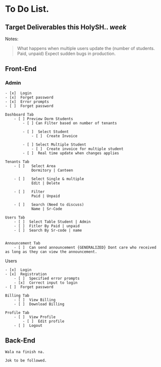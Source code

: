 # To Do List. 
## Target Deliverables this HolySH..  ___week___ 

Notes:

>    What happens when multiple users update the (number of students. Paid, unpaid) Expect sudden bugs in production.

## __Front-End__
### Admin


    - [x]  Login
    - [x]  Forget password
    - [x]  Error prompts
    - [ ]  Forget password

    Dashboard Tab
        - [ ] Preview Dorm Students
            - [ ] Can Filter based on number of tenants

            - [ ]  Select Student
                - [ ]  Create Invoice

            - [ ] Select Multiple Student
                - [ ]  Create invoice for multiple student
            - [ ]  Real time update when changes applies
            
    Tenants Tab
        - [ ]   Select Area 
                Dormitory | Canteen

        - [ ]   Select Single & multiple
                Edit | Delete

        - [ ]   Filter  
                Paid | Unpaid

        - [ ]   Search (Need to discuss)
                Name | Sr-Code 

    Users Tab
        - [ ]  Select Table Student | Admin
        - [ ]  Fitler By Paid | unpaid
        - [ ]  Search By Sr-code | name


    Announcement Tab
        - [ ]  Can send announcement {GENERALIZED} Dont care who received as long as they can view the announcement.

Users

    - [x]  Login
    - [x]  Registration
        - [ ]  Specified error prompts
        - [x]  Correct input to login
    - [ ]  Forget password
    
    Billing Tab
        - [ ]  View Billing
        - [ ]  Download Billing

    Profile Tab
        - [ ]  View Profile
            - [ ]  Edit profile
        - [ ]  Logout

## __Back-End__

    Wala na finish na.

    Jok to be followed. 
